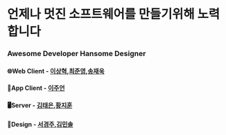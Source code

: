 # 언제나 멋진 소프트웨어를 만들기위해 노력합니다
### Awesome Developer Hansome Designer
#### 🌐Web Client - [이상혁](https://github.com/LeeSangHyeok0731),[최준영](https://github.com/SKyhumn),[송재욱](https://github.com/976520)
#### 📱App Client - [이주언](https://github.com/aiden30015)
#### 🖥️Server - [김태은](https://github.com/snowykte0426),[황지훈](https://github.com/jihoonwjj)
#### 🎨Design - [서경주](https://github.com/SeoRace),[김민솔](https://github.com/minsol1031)
